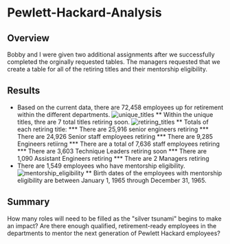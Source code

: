 # Pewlett-Hackard-Analysis
## Overview
Bobby and I were given two additional assignments after we successfully completed the orginally requested tables.
The managers requested that we create a table for all of the retiring titles and their mentorship eligibility.
## Results
* Based on the current data, there are 72,458 employees up for retirement within the different departments.
![unique_titles](https://user-images.githubusercontent.com/104965708/184515812-76118018-46c0-4873-9722-30caabfe2d35.png)
** Within the unique titles, thre are 7 total titles retiring soon.
![retiring_titles](https://user-images.githubusercontent.com/104965708/184515834-9ca54000-6d69-45a5-8e61-e61bdef9191b.png)
** Totals of each retiring title:
*** There are 25,916 senior engineers retiring
*** There are 24,926 Senior staff employees retiring
*** There are 9,285 Engineers retiirng
*** There are a total of 7,636 staff employees retiring
*** There are 3,603 Technique Leaders retiring soon
*** There are 1,090 Assistant Engineers retiring
*** There are 2 Managers retiring
* There are 1,549 employees who have mentorship eligibility.
![mentorship_eligibility](https://user-images.githubusercontent.com/104965708/184515895-fbe3c755-56a3-4e5c-81f5-039b00e4dea0.png)
** Birth dates of the employees with mentorship eligibility are between January 1, 1965 through December 31, 1965.
## Summary
How many roles will need to be filled as the "silver tsunami" begins to make an impact?
Are there enough qualified, retirement-ready employees in the departments to mentor the next generation of Pewlett Hackard employees?
